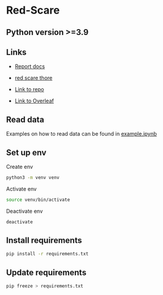 # Red-Scare

## Python version >=3.9

## Links
- [Report docs](https://drive.google.com/drive/folders/1W_EWitnYJpkVWnakoz5EF27qoRUI0tSa?usp=drive_link)

- [red scare thore](https://github.com/thorehusfeldt/algdes-labs/tree/master/red-scare)

- [Link to repo](https://github.com/borchand/Red-Scare)

- [Link to Overleaf ](https://www.overleaf.com/project/67223c5d16737d416959d718)

## Read data
Examples on how to read data can be found in [example.ipynb](example.ipynb)

## Set up env
Create env
```bash
python3 -m venv venv
```
Activate env
```bash
source venv/bin/activate
```
Deactivate env
```bash
deactivate
```

## Install requirements
```bash
pip install -r requirements.txt
```

## Update requirements
```bash
pip freeze > requirements.txt
```

